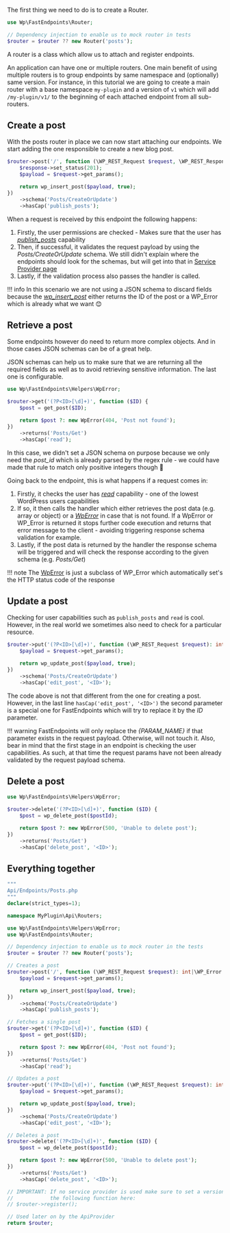 The first thing we need to do is to create a Router.

```php
use Wp\FastEndpoints\Router;

// Dependency injection to enable us to mock router in tests
$router = $router ?? new Router('posts');
```

A router is a class which allow us to attach and register endpoints.

An application can have one or multiple routers. One main benefit of using multiple routers is to group endpoints
by same namespace and (optionally) same version. For instance,
in this tutorial we are going to create a main router with a base namespace `my-plugin` and a version of `v1`
which will add `/my-plugin/v1/` to the beginning of each attached endpoint from all sub-routers.

## Create a post

With the posts router in place we can now start attaching our endpoints. We start adding the one
responsible to create a new blog post.

```php
$router->post('/', function (\WP_REST_Request $request, \WP_REST_Response $response): int|\WP_Error {
    $response->set_status(201);
    $payload = $request->get_params();

    return wp_insert_post($payload, true);
})
    ->schema('Posts/CreateOrUpdate')
    ->hasCap('publish_posts');
```

When a request is received by this endpoint the following happens:

1. Firstly, the user permissions are checked - Makes sure that the user has [*publish_posts*](https://wordpress.org/documentation/article/roles-and-capabilities/#publish_posts) capability
2. Then, if successful, it validates the request payload by using the *Posts/CreateOrUpdate* schema. 
   We still didn't explain where the endpoints should look for the schemas, but will get into that 
   in [Service Provider page](/wp-fastendpoints/quick-start/service-provider)
3. Lastly, if the validation process also passes the handler is called.

!!! info
    In this scenario we are not using a JSON schema to discard fields because the [_wp_insert_post_](https://developer.wordpress.org/reference/functions/wp_insert_post/)
    either returns the ID of the post or a WP_Error which is already what we want 😊

## Retrieve a post

Some endpoints however do need to return more complex objects. And in those cases JSON
schemas can be of a great help.

JSON schemas can help us to make sure that we are returning all the required fields
as well as to avoid retrieving sensitive information. The last one is configurable.

```php
use Wp\FastEndpoints\Helpers\WpError;

$router->get('(?P<ID>[\d]+)', function ($ID) {
    $post = get_post($ID);

    return $post ?: new WpError(404, 'Post not found');
})
    ->returns('Posts/Get')
    ->hasCap('read');
```

In this case, we didn't set a JSON schema on purpose because we only need the
*post_id* which is already parsed by the regex rule - we could have made that rule
to match only positive integers though 🤔

Going back to the endpoint, this is what happens if a request comes in:

1. Firstly, it checks the user has [_read_](https://wordpress.org/documentation/article/roles-and-capabilities/#read)
   capability - one of the lowest WordPress users capabilities
2. If so, it then calls the handler which either retrieves the post data (e.g. array or object)
   or a [_WpError_](https://github.com/matapatos/wp-fastendpoints/blob/main/src/Helpers/WpError.php)
   in case that is not found. If a WpError or WP_Error is returned it stops further code execution
   and returns that error message to the client - avoiding triggering response schema validation for example.
3. Lastly, if the post data is returned by the handler the response schema will be triggered
   and will check the response according to the given schema (e.g. _Posts/Get_)

!!! note
    The [WpError](https://github.com/matapatos/wp-fastendpoints/blob/main/src/Helpers/WpError.php)
    is just a subclass of WP_Error which automatically set's the HTTP status code of the response

## Update a post

Checking for user capabilities such as `publish_posts` and `read` is cool. However, in the
real world we sometimes also need to check for a particular resource.

```php
$router->put('(?P<ID>[\d]+)', function (\WP_REST_Request $request): int|\WP_Error {
    $payload = $request->get_params();

    return wp_update_post($payload, true);
})
    ->schema('Posts/CreateOrUpdate')
    ->hasCap('edit_post', '<ID>');
```

The code above is not that different from the one for creating a post. However, in the last line
`hasCap('edit_post', '<ID>')` the second parameter is a special one for FastEndpoints
which will try to replace it by the _ID_ parameter.

!!! warning
    FastEndpoints will only replace the *{PARAM_NAME}* if that parameter
    exists in the request payload. Otherwise, will not touch it. Also, bear in mind that the first stage
    in an endpoint is checking the user capabilities. As such, at that time the request params have not
    been already validated by the request payload schema.

## Delete a post

```php
use Wp\FastEndpoints\Helpers\WpError;

$router->delete('(?P<ID>[\d]+)', function ($ID) {
    $post = wp_delete_post($postId);

    return $post ?: new WpError(500, 'Unable to delete post');
})
    ->returns('Posts/Get')
    ->hasCap('delete_post', '<ID>');
```

## Everything together

```php
"""
Api/Endpoints/Posts.php
"""
declare(strict_types=1);

namespace MyPlugin\Api\Routers;

use Wp\FastEndpoints\Helpers\WpError;
use Wp\FastEndpoints\Router;

// Dependency injection to enable us to mock router in the tests
$router = $router ?? new Router('posts');

// Creates a post
$router->post('/', function (\WP_REST_Request $request): int|\WP_Error {
    $payload = $request->get_params();

    return wp_insert_post($payload, true);
})
    ->schema('Posts/CreateOrUpdate')
    ->hasCap('publish_posts');

// Fetches a single post
$router->get('(?P<ID>[\d]+)', function ($ID) {
    $post = get_post($ID);

    return $post ?: new WpError(404, 'Post not found');
})
    ->returns('Posts/Get')
    ->hasCap('read');

// Updates a post
$router->put('(?P<ID>[\d]+)', function (\WP_REST_Request $request): int|\WP_Error {
    $payload = $request->get_params();

    return wp_update_post($payload, true);
})
    ->schema('Posts/CreateOrUpdate')
    ->hasCap('edit_post', '<ID>');

// Deletes a post
$router->delete('(?P<ID>[\d]+)', function ($ID) {
    $post = wp_delete_post($postId);

    return $post ?: new WpError(500, 'Unable to delete post');
})
    ->returns('Posts/Get')
    ->hasCap('delete_post', '<ID>');

// IMPORTANT: If no service provider is used make sure to set a version to the $router and call
//            the following function here:
// $router->register();

// Used later on by the ApiProvider
return $router;
```